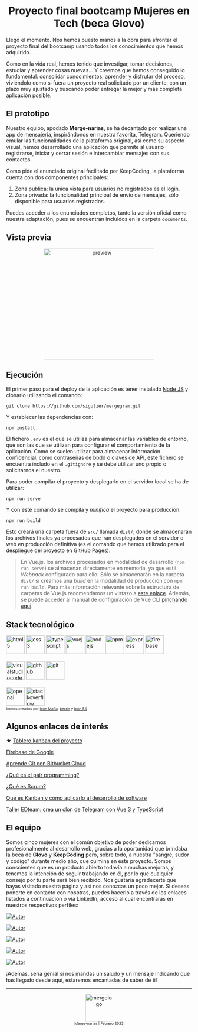 <h1 align=center>Proyecto final bootcamp Mujeres en Tech (beca Glovo)</h1>

Llegó el momento. Nos hemos puesto manos a la obra para afrontar el proyecto final del bootcamp usando todos los conocimientos que hemos adquirido.

Como en la vida real, hemos tenido que investigar, tomar decisiones, estudiar y aprender cosas nuevas... Y creemos que hemos conseguido lo fundamental: consolidar conocimientos, aprender y disfrutar del proceso, viviéndolo como si fuera un proyecto real solicitado por un cliente, con un plazo muy ajustado y buscando poder entregar la mejor y más completa aplicación posible.

## El prototipo

Nuestro equipo, apodado **Merge-narias**, se ha decantado por realizar una app de mensajería, inspirándonos en nuestra favorita, Telegram.
Queriendo emular las funcionalidades de la plataforma original, así como su aspecto visual, hemos desarrollado una aplicación que permite al usuario registrarse, iniciar y cerrar sesión e intercambiar mensajes con sus contactos.

Como pide el enunciado original facilitado por KeepCoding, la plataforma cuenta con dos componentes principales:

1. Zona pública: la única vista para usuarios no registrados es el login.
2. Zona privada: la funcionalidad principal de envío de mensajes, sólo disponible para usuarios registrados.

Puedes acceder a los enunciados completos, tanto la versión oficial como nuestra adaptación, pues se encuentran incluidos en la carpeta `documents`.

## Vista previa

<div align=center>
<img src="/src/assets/images/preview.PNG" alt="preview"  width="300" />
</div>

## Ejecución

El primer paso para el deploy de la aplicación es tener instalado [Node JS](https://nodejs.org/) y clonarlo utilizando el comando:

```
git clone https://github.com/sigutier/mergegram.git
```

Y establecer las dependencias con:

```
npm install
```

El fichero `.env` es el que se utiliza para almacenar las variables de entorno, que son las que se utilizan para configurar el comportamiento de la aplicación. Como se suelen utilizar para almacenar información confidencial, como contraseñas de bbdd o claves de API, este fichero se encuentra includo en el `.gitignore` y se debe utilizar uno propio o solicitarnos el nuestro.

Para poder compilar el proyecto y desplegarlo en el servidor local se ha de utilizar:

```
npm run serve
```

Y con este comando se compila y _minifica_ el proyecto para producción:

```
npm run build
```

Esto creará una carpeta fuera de `src/` llamada `dist/`, donde se almacenarán los archivos finales ya procesados que irán desplegados en el servidor o web en producción definitiva (es el comando que hemos utilizado para el despliegue del proyecto en GitHub Pages).

> En Vue.js, los archivos procesados en modalidad de desarrollo (`npm run serve`) se almacenan directamente en memoria, ya que está _Webpack_ configurado para ello. Sólo se almacenarán en la carpeta `dist/` si creamos una _build_ en la modalidad de producción con `npm run build`. Para más información relevante sobre la estructura de carpetas de Vue.js recomendamos un vistazo a [este enlace](https://lenguajejs.com/vuejs/introduccion/estructura-carpetas/). Además, se puede acceder al manual de configuración de Vue CLI [pinchando aquí](https://cli.vuejs.org/config/).

## Stack tecnológico

<div>
  <img src="/src/assets/images/html5.png" alt="html5" width="50" />
  <img src="/src/assets/images/css3.png" alt="css3" width="50" />
  <img src="/src/assets/images/typescript.png" alt="typescript" width="50" />
  <img src="/src/assets/images/vuejs.png" alt="vuejs" width="50" />
  <img src="/src/assets/images/nodejs.png" alt="nodejs" width="50" />
  <img src="/src/assets/images/npm.png" alt="npm" width="50" />
  <img src="/src/assets/images/express.png" alt="express" width="50" />
  <img src="/src/assets/images/firebase.png" alt="firebase" width="50" />
  <br/>
  <br/>
  <img src="/src/assets/images/vscode.png" alt="visualstudiocode" width="50" />
  <img src="/src/assets/images/github.png" alt="github" width="50" height="50" />
  <img src="/src/assets/images/git.png" alt="git" width="50" height="50" />
  <br/>
  <br/>
  <img src="/src/assets/images/openai.png" alt="openai" width="50" />
  <img src="/src/assets/images/stack-overflow.png" alt="stackoverflow" width="50" />
</div>

<div>
  <sub>
  <sup>
  Iconos creados por <a href="https://iconscout.com/contributors/icon-mafia" target="_blank">Icon Mafia</a>, <a href="https://iconscout.com/contributors/becris" target="_blank">becris</a> y <a href="https://iconscout.com/contributors/icon-54" target="_blank">Icon 54</a>
  </sup>
  </sub>
</div>

## Algunos enlaces de interés

★ [Tablero kanban del proyecto](https://github.com/orgs/merge-narias/projects/5/views/1)

[Firebase de Google](https://firebase.google.com/)

[Aprende Git con Bitbucket Cloud](https://www.atlassian.com/es/git/tutorials/learn-git-with-bitbucket-cloud)

[¿Qué es el pair programming?](https://www.scrumio.com/blog/que-es-el-pair-programming/)

[¿Qué es Scrum?](https://www.atlassian.com/es/agile/scrum)

[Qué es Kanban y cómo aplicarlo al desarrollo de software](https://profile.es/blog/que-es-kanban-y-como-aplicarlo-al-desarrollo-de-software/)

[Taller EDteam: crea un clon de Telegram con Vue 3 y TypeScript](https://ed.team/cursos/clon-telegram)

## El equipo

Somos cinco mujeres con el común objetivo de poder dedicarnos profesionalmente al desarrollo web, gracias a la oportunidad que brindaba la beca de **Glovo** y **KeepCoding** pero, sobre todo, a nuestra "sangre, sudor y código" durante medio año, que culmina en este proyecto.
Somos conscientes que es un producto abierto todavía a muchas mejoras, y tenemos la intención de seguir trabajando en él, por lo que cualquier consejo por tu parte será bien recibido. Nos gustaría agradecerte que hayas visitado nuestra página y así nos conozcas un poco mejor. Si deseas ponerte en contacto con nosotras, puedes hacerlo a través de los enlaces listados a continuación o vía LinkedIn, acceso al cual encontrarás en nuestros respectivos perfiles:

[![Autor](https://img.shields.io/badge/-Beatriz%20López%20Martín-CD5C5C?style=flat&logo=github)](https://github.com/blopmardev)

[![Autor](https://img.shields.io/badge/-Clara%20Miranda%20Zapata-6A5ACD?style=flat&logo=github)](https://github.com/claraMirandaZ)

[![Autor](https://img.shields.io/badge/-Mª%20Pilar%20Casanueva%20David-32CD32?style=flat&logo=github)](https://github.com/pilinutopian)

[![Autor](https://img.shields.io/badge/-Rebeca%20Méndez%20Villegas-00CED1?style=flat&logo=github)](https://github.com/mendezrebecav)

[![Autor](https://img.shields.io/badge/-Silvia%20Gutiérrez%20Rodríguez-DAA520?style=flat&logo=github)](https://github.com/sigutier)

¡Además, sería genial si nos mandas un saludo y un mensaje indicando que has llegado desde aquí, estaremos encantadas de saber de ti!

<hr/>

<div align=center>
  <img src="/src/assets/images/logo-mergenarias-readme.png" alt="mergelogo" width="75" />
  <br/>
  <sub><sup>Merge-narias | Febrero 2023</sup></sub>
</div>
